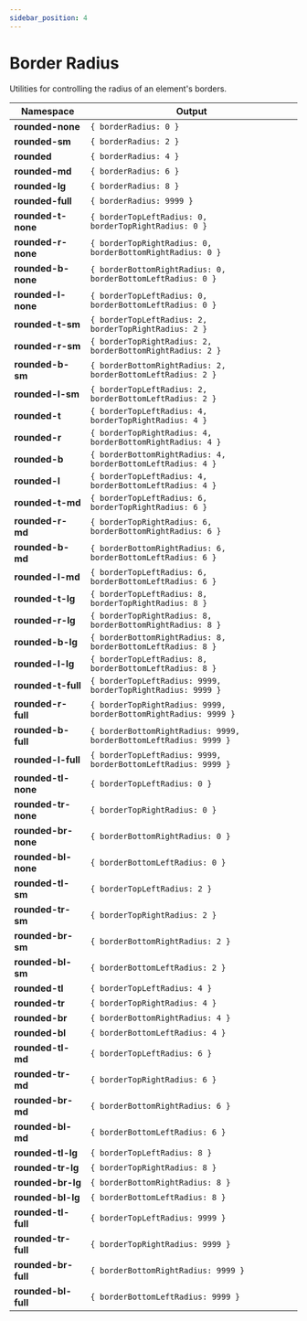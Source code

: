 ```yaml
---
sidebar_position: 4
---
```


# Border Radius
Utilities for controlling the radius of an element's borders.

Namespace | Output
--------- | ------
**rounded-none** | `{ borderRadius: 0 }`
**rounded-sm** | `{ borderRadius: 2 }`
**rounded** | `{ borderRadius: 4 }`
**rounded-md** | `{ borderRadius: 6 }`
**rounded-lg** | `{ borderRadius: 8 }`
**rounded-full** | `{ borderRadius: 9999 }`
**rounded-t-none** | `{ borderTopLeftRadius: 0, borderTopRightRadius: 0 }`
**rounded-r-none** | `{ borderTopRightRadius: 0, borderBottomRightRadius: 0 }`
**rounded-b-none** | `{ borderBottomRightRadius: 0, borderBottomLeftRadius: 0 }`
**rounded-l-none** | `{ borderTopLeftRadius: 0, borderBottomLeftRadius: 0 }`
**rounded-t-sm** | `{ borderTopLeftRadius: 2, borderTopRightRadius: 2 }`
**rounded-r-sm** | `{ borderTopRightRadius: 2, borderBottomRightRadius: 2 }`
**rounded-b-sm** | `{ borderBottomRightRadius: 2, borderBottomLeftRadius: 2 }`
**rounded-l-sm** | `{ borderTopLeftRadius: 2, borderBottomLeftRadius: 2 }`
**rounded-t** | `{ borderTopLeftRadius: 4, borderTopRightRadius: 4 }`
**rounded-r** | `{ borderTopRightRadius: 4, borderBottomRightRadius: 4 }`
**rounded-b** | `{ borderBottomRightRadius: 4, borderBottomLeftRadius: 4 }`
**rounded-l** | `{ borderTopLeftRadius: 4, borderBottomLeftRadius: 4 }`
**rounded-t-md** | `{ borderTopLeftRadius: 6, borderTopRightRadius: 6 }`
**rounded-r-md** | `{ borderTopRightRadius: 6, borderBottomRightRadius: 6 }`
**rounded-b-md** | `{ borderBottomRightRadius: 6, borderBottomLeftRadius: 6 }`
**rounded-l-md** | `{ borderTopLeftRadius: 6, borderBottomLeftRadius: 6 }`
**rounded-t-lg** | `{ borderTopLeftRadius: 8, borderTopRightRadius: 8 }`
**rounded-r-lg** | `{ borderTopRightRadius: 8, borderBottomRightRadius: 8 }`
**rounded-b-lg** | `{ borderBottomRightRadius: 8, borderBottomLeftRadius: 8 }`
**rounded-l-lg** | `{ borderTopLeftRadius: 8, borderBottomLeftRadius: 8 }`
**rounded-t-full** | `{ borderTopLeftRadius: 9999, borderTopRightRadius: 9999 }`
**rounded-r-full** | `{ borderTopRightRadius: 9999, borderBottomRightRadius: 9999 }`
**rounded-b-full** | `{ borderBottomRightRadius: 9999, borderBottomLeftRadius: 9999 }`
**rounded-l-full** | `{ borderTopLeftRadius: 9999, borderBottomLeftRadius: 9999 }`
**rounded-tl-none** | `{ borderTopLeftRadius: 0 }`
**rounded-tr-none** | `{ borderTopRightRadius: 0 }`
**rounded-br-none** | `{ borderBottomRightRadius: 0 }`
**rounded-bl-none** | `{ borderBottomLeftRadius: 0 }`
**rounded-tl-sm** | `{ borderTopLeftRadius: 2 }`
**rounded-tr-sm** | `{ borderTopRightRadius: 2 }`
**rounded-br-sm** | `{ borderBottomRightRadius: 2 }`
**rounded-bl-sm** | `{ borderBottomLeftRadius: 2 }`
**rounded-tl** | `{ borderTopLeftRadius: 4 }`
**rounded-tr** | `{ borderTopRightRadius: 4 }`
**rounded-br** | `{ borderBottomRightRadius: 4 }`
**rounded-bl** | `{ borderBottomLeftRadius: 4 }`
**rounded-tl-md** | `{ borderTopLeftRadius: 6 }`
**rounded-tr-md** | `{ borderTopRightRadius: 6 }`
**rounded-br-md** | `{ borderBottomRightRadius: 6 }`
**rounded-bl-md** | `{ borderBottomLeftRadius: 6 }`
**rounded-tl-lg** | `{ borderTopLeftRadius: 8 }`
**rounded-tr-lg** | `{ borderTopRightRadius: 8 }`
**rounded-br-lg** | `{ borderBottomRightRadius: 8 }`
**rounded-bl-lg** | `{ borderBottomLeftRadius: 8 }`
**rounded-tl-full** | `{ borderTopLeftRadius: 9999 }`
**rounded-tr-full** | `{ borderTopRightRadius: 9999 }`
**rounded-br-full** | `{ borderBottomRightRadius: 9999 }`
**rounded-bl-full** | `{ borderBottomLeftRadius: 9999 }`
